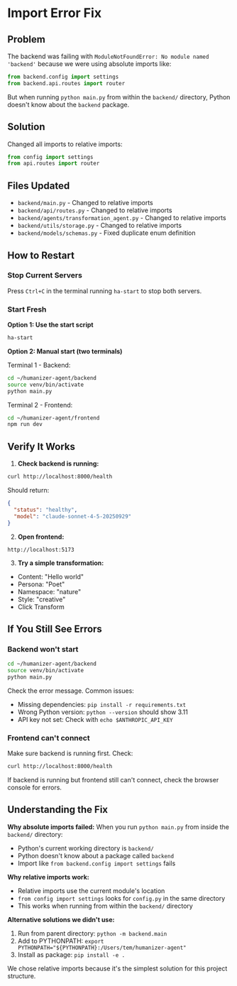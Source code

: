 # Import Error Fix

## Problem
The backend was failing with `ModuleNotFoundError: No module named 'backend'` because we were using absolute imports like:

```python
from backend.config import settings
from backend.api.routes import router
```

But when running `python main.py` from within the `backend/` directory, Python doesn't know about the `backend` package.

## Solution
Changed all imports to relative imports:

```python
from config import settings
from api.routes import router
```

## Files Updated
- `backend/main.py` - Changed to relative imports
- `backend/api/routes.py` - Changed to relative imports  
- `backend/agents/transformation_agent.py` - Changed to relative imports
- `backend/utils/storage.py` - Changed to relative imports
- `backend/models/schemas.py` - Fixed duplicate enum definition

## How to Restart

### Stop Current Servers
Press `Ctrl+C` in the terminal running `ha-start` to stop both servers.

### Start Fresh

**Option 1: Use the start script**
```bash
ha-start
```

**Option 2: Manual start (two terminals)**

Terminal 1 - Backend:
```bash
cd ~/humanizer-agent/backend
source venv/bin/activate
python main.py
```

Terminal 2 - Frontend:
```bash
cd ~/humanizer-agent/frontend
npm run dev
```

## Verify It Works

1. **Check backend is running:**
```bash
curl http://localhost:8000/health
```

Should return:
```json
{
  "status": "healthy",
  "model": "claude-sonnet-4-5-20250929"
}
```

2. **Open frontend:**
```
http://localhost:5173
```

3. **Try a simple transformation:**
- Content: "Hello world"
- Persona: "Poet"
- Namespace: "nature"
- Style: "creative"
- Click Transform

## If You Still See Errors

### Backend won't start
```bash
cd ~/humanizer-agent/backend
source venv/bin/activate
python main.py
```

Check the error message. Common issues:
- Missing dependencies: `pip install -r requirements.txt`
- Wrong Python version: `python --version` should show 3.11
- API key not set: Check with `echo $ANTHROPIC_API_KEY`

### Frontend can't connect
Make sure backend is running first. Check:
```bash
curl http://localhost:8000/health
```

If backend is running but frontend still can't connect, check the browser console for errors.

## Understanding the Fix

**Why absolute imports failed:**
When you run `python main.py` from inside the `backend/` directory:
- Python's current working directory is `backend/`
- Python doesn't know about a package called `backend`
- Import like `from backend.config import settings` fails

**Why relative imports work:**
- Relative imports use the current module's location
- `from config import settings` looks for `config.py` in the same directory
- This works when running from within the `backend/` directory

**Alternative solutions we didn't use:**
1. Run from parent directory: `python -m backend.main`
2. Add to PYTHONPATH: `export PYTHONPATH="${PYTHONPATH}:/Users/tem/humanizer-agent"`
3. Install as package: `pip install -e .`

We chose relative imports because it's the simplest solution for this project structure.
